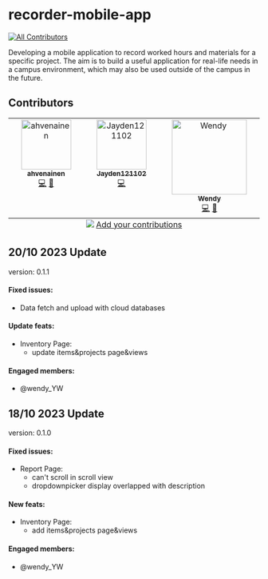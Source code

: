 # recorder-mobile-app
<!-- ALL-CONTRIBUTORS-BADGE:START - Do not remove or modify this section -->
[![All Contributors](https://img.shields.io/badge/all_contributors-3-orange.svg?style=flat-square)](#contributors-)
<!-- ALL-CONTRIBUTORS-BADGE:END -->

Developing a mobile application to record worked hours and materials for a specific project. The aim is to build a useful application for real-life needs in a campus environment, which may also be used outside of the campus in the future.


## Contributors

<!-- ALL-CONTRIBUTORS-LIST:START - Do not remove or modify this section -->
<!-- prettier-ignore-start -->
<!-- markdownlint-disable -->
<table>
  <tbody>
    <tr>
      <td align="center" valign="top" width="14.28%"><a href="https://github.com/ahvenainen"><img src="https://avatars.githubusercontent.com/u/121426005?v=4?s=100" width="100px;" alt="ahvenainen"/><br /><sub><b>ahvenainen</b></sub></a><br /><a href="https://github.com/wendy-YW/recorder-mobile-app/commits?author=ahvenainen" title="Code">💻</a> <a href="#ideas-ahvenainen" title="Ideas, Planning, & Feedback">🤔</a></td>
      <td align="center" valign="top" width="14.28%"><a href="https://github.com/Jayden121102"><img src="https://avatars.githubusercontent.com/u/137092085?v=4?s=100" width="100px;" alt="Jayden121102"/><br /><sub><b>Jayden121102</b></sub></a><br /><a href="https://github.com/wendy-YW/recorder-mobile-app/commits?author=Jayden121102" title="Code">💻</a></td>
      <td align="center" valign="top" width="14.28%"><a href="https://github.com/wendy-YW"><img src="https://avatars.githubusercontent.com/u/93748904?v=4?s=100" width="150px;" alt="Wendy"/><br /><sub><b>Wendy</b></sub></a><br /><a href="https://github.com/wendy-YW/recorder-mobile-app/commits?author=wendy-YW" title="Code">💻</a> <a href="#design-wendy-YW" title="Design">🎨</a></td>
    </tr>
  </tbody>
  <tfoot>
    <tr>
      <td align="center" size="13px" colspan="7">
        <img src="https://raw.githubusercontent.com/all-contributors/all-contributors-cli/1b8533af435da9854653492b1327a23a4dbd0a10/assets/logo-small.svg">
          <a href="https://all-contributors.js.org/docs/en/bot/usage">Add your contributions</a>
        </img>
      </td>
    </tr>
  </tfoot>
</table>

<!-- markdownlint-restore -->
<!-- prettier-ignore-end -->

<!-- ALL-CONTRIBUTORS-LIST:END -->
<!-- prettier-ignore-start -->
<!-- markdownlint-disable -->

<!-- markdownlint-restore -->
<!-- prettier-ignore-end -->

<!-- ALL-CONTRIBUTORS-LIST:END -->

## 20/10 2023 Update

version: 0.1.1

#### Fixed issues:
- Data fetch and upload with cloud databases

#### Update feats:
- Inventory Page:
  -  update items&projects page&views

#### Engaged members:
- @wendy_YW

## 18/10 2023 Update

version: 0.1.0

#### Fixed issues:
- Report Page:
  - can't scroll in scroll view
  - dropdownpicker display overlapped with description

#### New feats:
- Inventory Page:
  - add items&projects page&views

#### Engaged members:
- @wendy_YW
